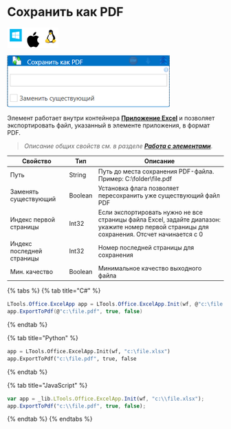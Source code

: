 # Сохранить как PDF

![](<../../../.gitbook/assets/image (100) (1) (1) (1) (1) (1).png>)

![](<../../../.gitbook/assets/Сохранить как PDF.png>)

Элемент работает внутри контейнера [**Приложение Excel**](https://docs.primo-rpa.ru/primo-rpa/g\_elements/el\_basic/els\_excel/el\_excel\_app) и позволяет экспортировать файл, указанный в элементе приложения, в формат PDF.

> _Описание общих свойств см. в разделе_ [_**Работа с элементами**_](https://docs.primo-rpa.ru/primo-rpa/primo-studio/process/elements).

| Свойство                  | Тип     | Описание                                                                                                                                     |
| ------------------------- | ------- | -------------------------------------------------------------------------------------------------------------------------------------------- |
| Путь                      | String  | Путь до места сохранения PDF-файла. Пример: С:\folder\file.pdf                                                                               |
| Заменять существующий     | Boolean | Установка флага позволяет пересохранить уже существующий файл PDF                                                                            |
| Индекс первой страницы    | Int32   | Если экспортировать нужно не все страницы файла Excel, задайте диапазон: укажите номер первой страницы для сохранения. Отсчет начинается с 0 |
| Индекс последней страницы | Int32   | Номер последней страницы для сохранения                                                                                                      |
| Мин. качество             | Boolean | Минимальное качество выходного файла                                                                                                         |

{% tabs %}
{% tab title="C#" %}
```csharp
LTools.Office.ExcelApp app = LTools.Office.ExcelApp.Init(wf, @"c:\file.xlsx");
app.ExportToPdf(@"c:\file.pdf", true, false)
```
{% endtab %}

{% tab title="Python" %}
```python
app = LTools.Office.ExcelApp.Init(wf, "c:\file.xlsx")
app.ExportToPdf("c:\file.pdf", true, false
```
{% endtab %}

{% tab title="JavaScript" %}
```javascript
var app = _lib.LTools.Office.ExcelApp.Init(wf, "c:\\file.xlsx");
app.ExportToPdf("c:\\file.pdf", true, false);
```
{% endtab %}
{% endtabs %}
